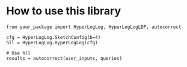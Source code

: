 # How to use this library

```
from your_package import HyperLogLog, HyperLogLogLDP, autocorrect

cfg = HyperLogLog.SketchConfig(b=4)
hll = HyperLogLog.HyperLogLog(cfg)

# Use hll
results = autocorrect(user_inputs, queries)

```
